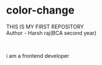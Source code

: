 # color-change
THIS IS MY FIRST REPOSITORY
<br>
Author - Harsh raj(BCA second year)

<br>

i am a frontend developer